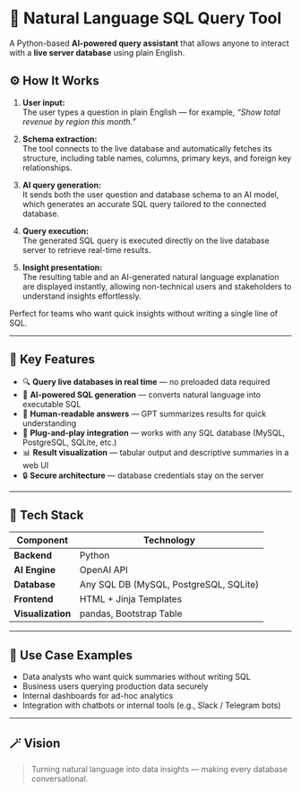 # 🧠 Natural Language SQL Query Tool

A Python-based **AI-powered query assistant** that allows anyone to interact with a **live server database** using plain English.

## ⚙️ How It Works

1. **User input:**  
   The user types a question in plain English — for example, *“Show total revenue by region this month.”*

2. **Schema extraction:**  
   The tool connects to the live database and automatically fetches its structure, including table names, columns, primary keys, and foreign key relationships.

3. **AI query generation:**  
   It sends both the user question and database schema to an AI model, which generates an accurate SQL query tailored to the connected database.

4. **Query execution:**  
   The generated SQL query is executed directly on the live database server to retrieve real-time results.

5. **Insight presentation:**  
   The resulting table and an AI-generated natural language explanation are displayed instantly, allowing non-technical users and stakeholders to understand insights effortlessly.


Perfect for teams who want quick insights without writing a single line of SQL.

---

## 🚀 Key Features
- 🔍 **Query live databases in real time** — no preloaded data required  
- 🧠 **AI-powered SQL generation** — converts natural language into executable SQL  
- 💬 **Human-readable answers** — GPT summarizes results for quick understanding  
- 🧩 **Plug-and-play integration** — works with any SQL database (MySQL, PostgreSQL, SQLite, etc.)  
- 📊 **Result visualization** — tabular output and descriptive summaries in a web UI  
- 🔒 **Secure architecture** — database credentials stay on the server  

---

## 🧰 Tech Stack
| Component | Technology |
|------------|-------------|
| **Backend** | Python |
| **AI Engine** | OpenAI API |
| **Database** | Any SQL DB (MySQL, PostgreSQL, SQLite) |
| **Frontend** | HTML + Jinja Templates |
| **Visualization** | pandas, Bootstrap Table |

---

## 🧩 Use Case Examples
- Data analysts who want quick summaries without writing SQL  
- Business users querying production data securely  
- Internal dashboards for ad-hoc analytics  
- Integration with chatbots or internal tools (e.g., Slack / Telegram bots)

---

## 🪄 Vision
> Turning natural language into data insights — making every database conversational.

